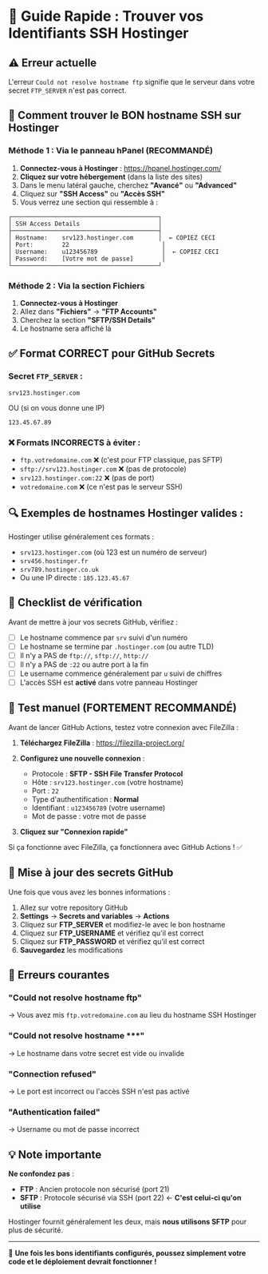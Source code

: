 # 🔑 Guide Rapide : Trouver vos Identifiants SSH Hostinger

## ⚠️ Erreur actuelle
L'erreur `Could not resolve hostname ftp` signifie que le serveur dans votre secret `FTP_SERVER` n'est pas correct.

## 📍 Comment trouver le BON hostname SSH sur Hostinger

### Méthode 1 : Via le panneau hPanel (RECOMMANDÉ)

1. **Connectez-vous à Hostinger** : https://hpanel.hostinger.com/
2. **Cliquez sur votre hébergement** (dans la liste des sites)
3. Dans le menu latéral gauche, cherchez **"Avancé"** ou **"Advanced"**
4. Cliquez sur **"SSH Access"** ou **"Accès SSH"**
5. Vous verrez une section qui ressemble à :

```
┌─────────────────────────────────────────┐
│ SSH Access Details                      │
├─────────────────────────────────────────┤
│ Hostname:    srv123.hostinger.com       │  ← COPIEZ CECI
│ Port:        22                          │
│ Username:    u123456789                  │  ← COPIEZ CECI
│ Password:    [Votre mot de passe]        │
└─────────────────────────────────────────┘
```

### Méthode 2 : Via la section Fichiers

1. **Connectez-vous à Hostinger**
2. Allez dans **"Fichiers"** → **"FTP Accounts"**
3. Cherchez la section **"SFTP/SSH Details"**
4. Le hostname sera affiché là

## ✅ Format CORRECT pour GitHub Secrets

### Secret `FTP_SERVER` :
```
srv123.hostinger.com
```
OU (si on vous donne une IP)
```
123.45.67.89
```

### ❌ Formats INCORRECTS à éviter :
- `ftp.votredomaine.com` ❌ (c'est pour FTP classique, pas SFTP)
- `sftp://srv123.hostinger.com` ❌ (pas de protocole)
- `srv123.hostinger.com:22` ❌ (pas de port)
- `votredomaine.com` ❌ (ce n'est pas le serveur SSH)

## 🔍 Exemples de hostnames Hostinger valides :

Hostinger utilise généralement ces formats :
- `srv123.hostinger.com` (où 123 est un numéro de serveur)
- `srv456.hostinger.fr`
- `srv789.hostinger.co.uk`
- Ou une IP directe : `185.123.45.67`

## 📝 Checklist de vérification

Avant de mettre à jour vos secrets GitHub, vérifiez :

- [ ] Le hostname commence par `srv` suivi d'un numéro
- [ ] Le hostname se termine par `.hostinger.com` (ou autre TLD)
- [ ] Il n'y a PAS de `ftp://`, `sftp://`, `http://`
- [ ] Il n'y a PAS de `:22` ou autre port à la fin
- [ ] Le username commence généralement par `u` suivi de chiffres
- [ ] L'accès SSH est **activé** dans votre panneau Hostinger

## 🧪 Test manuel (FORTEMENT RECOMMANDÉ)

Avant de lancer GitHub Actions, testez votre connexion avec FileZilla :

1. **Téléchargez FileZilla** : https://filezilla-project.org/
2. **Configurez une nouvelle connexion** :
   - Protocole : **SFTP - SSH File Transfer Protocol**
   - Hôte : `srv123.hostinger.com` (votre hostname)
   - Port : `22`
   - Type d'authentification : **Normal**
   - Identifiant : `u123456789` (votre username)
   - Mot de passe : votre mot de passe

3. **Cliquez sur "Connexion rapide"**

Si ça fonctionne avec FileZilla, ça fonctionnera avec GitHub Actions ! ✅

## 🔄 Mise à jour des secrets GitHub

Une fois que vous avez les bonnes informations :

1. Allez sur votre repository GitHub
2. **Settings** → **Secrets and variables** → **Actions**
3. Cliquez sur **FTP_SERVER** et modifiez-le avec le bon hostname
4. Cliquez sur **FTP_USERNAME** et vérifiez qu'il est correct
5. Cliquez sur **FTP_PASSWORD** et vérifiez qu'il est correct
6. **Sauvegardez** les modifications

## 🚨 Erreurs courantes

### "Could not resolve hostname ftp"
→ Vous avez mis `ftp.votredomaine.com` au lieu du hostname SSH Hostinger

### "Could not resolve hostname ***"
→ Le hostname dans votre secret est vide ou invalide

### "Connection refused"
→ Le port est incorrect ou l'accès SSH n'est pas activé

### "Authentication failed"
→ Username ou mot de passe incorrect

## 💡 Note importante

**Ne confondez pas** :
- **FTP** : Ancien protocole non sécurisé (port 21)
- **SFTP** : Protocole sécurisé via SSH (port 22) ← **C'est celui-ci qu'on utilise**

Hostinger fournit généralement les deux, mais **nous utilisons SFTP** pour plus de sécurité.

---

🎯 **Une fois les bons identifiants configurés, poussez simplement votre code et le déploiement devrait fonctionner !**

